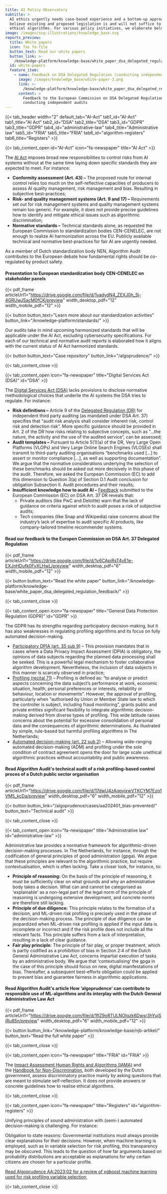 ```yaml
---
title: AI Policy Observatory
subtitle: >
  AI ethics urgently needs case-based experience and a bottom-up approach. We
  believe existing and proposed legislation is and will not suffice to realize
  ethical algorithms. For various policy initiatives, we elaborate below why.
image: /images/svg-illustrations/knowledge_base.svg
reports_preview:
  title: White papers
  icon: fas fa-file
  button_text: Read our white papers
  button_link: >-
    /knowledge-platform/knowledge-base/white_paper_dsa_delegated_regulation_feedback/
  id: white-papers
  feature_item:
    - name: Feedback on DSA Delegated Regulation (conducting independent audits)
      image: /images/knowledge_base/white-paper-3.png
      link: >-
        /knowledge-platform/knowledge-base/white_paper_dsa_delegated_regulation_feedback/
      content: >
        Feedback to the European Commission on DSA Delegated Regulation –
        conducting independent audits
---
```


{{< tab_header width="2" default_tab="AI-Act" tab1_id="AI-Act" tab1_title="AI Act" tab2_id="DSA" tab2_title="DSA" tab3_id="GDPR" tab3_title="GDPR" tab4_id="administrative-law" tab4_title="Administrative law" tab5_id="FRIA" tab5_title="FRIA" tab6_id="algorithm-registers" tab6_title="Registers" >}}

{{< tab_content_open id="AI-Act" icon="fa-newspaper" title="AI Act" >}}

The <a href="https://eur-lex.europa.eu/legal-content/EN/TXT/?qid=1623335154975&uri=CELEX%3A52021PC0206" target="_blank">AI Act</a> imposes broad new responsibilities to control risks from AI systems without at the same time laying down specific standards they are expected to meet. For instance:

* **Conformity assessment (Art. 43) –** The proposed route for internal control relies too much on the self-reflective capacities of producers to assess AI quality management, risk management and bias. Resulting in subjective best-practices;
* **Risk- and quality management systems (Art. 9 and 17) –** Requirements set out for risk management systems and quality management systems remain too generic. For example, it does not provide precise guidelines how to identify and mitigate ethical issues such as algorithmic discrimination;
* **Normative standards –** Technical standards alone, as requested the European Commission to standardization bodies CEN-CENELEC, are not enough to realize AI harmonization across the EU. Publicly available technical and normative best-practices for fair AI are urgently needed.

As a member of Dutch standardization body NEN, Algorithm Audit contributes to the European debate how fundamental rights should be co-regulated by product safety.

#### Presentation to European standardization body CEN-CENELEC on stakeholder panels

{{< pdf_frame articleUrl1="https://drive.google.com/file/d/1vadydN4_ZEXJ0h_Sj-4GRUwJSacM0fCK/preview" width_desktop_pdf="12" width_mobile_pdf="12" >}}

{{< button button_text="Learn more about our standardization activities" button_link="/knowledge-platform/standards/" >}}

Our audits take in mind upcoming harmonized standards that will be applicable under the AI Act, excluding  cybersecurity specifications. For each of our technical and normative audit reports is elaborated how it aligns with the current status of AI Act harmonized standards.

{{< button button_text="Case repository" button_link="/algoprudence/" >}}

{{< tab_content_close >}}

{{< tab_content_open icon="fa-newspaper" title="Digital Services Act (DSA)" id="DSA" >}}

The [Digital Services Act (DSA)](https://eur-lex.europa.eu/legal-content/EN/TXT/PDF/?uri=CELEX:52020PC0825) lacks provisions to disclose normative methodological choices that underlie the AI systems the DSA tries to regulate. For instance:

* **Risk definitions –** Article 9 of the <a href="https://ec.europa.eu/info/law/better-regulation/have-your-say/initiatives/13626-Digital-Services-Act-conducting-independent-audits_en" target="_blank">Delegated Regulation (DR)</a> for independent third party auditing (as mandated under DSA Art. 37) specifies that “audit risk analysis shall consider inherent risk, control risk and detection risk”. More specific guidance should be provided in Art. 2 of the DR how risks relating to subjective concepts, such as “…the nature, the activity and the use of the audited service”, can be assessed;
* **Audit templates –** Pursuant to Article 5(1)(a) of the DR, Very Large Open Platforms (VLOPs) and Very Large Online Search Engines (VLOSEs) shall transmit to third-party auditing organisations “benchmarks used \[…] to assert or monitor compliance \[…], as well as supporting documentation”. We argue that the normative considerations underlying the selection of these benchmarks should be asked out more decisively in this phase of the audit. Therefore, we asked the European Commission (EC) to add this dimension to Question 3(a) of Section D.1 Audit conclusion for obligation Subsection II. Audit procedures and their results;
* **Insufficient knowledge how to audit AI –** <a href="https://ec.europa.eu/info/law/better-regulation/have-your-say/initiatives/13626-Digital-Services-Act-conducting-independent-audits/feedback_en?p_id=32081201" target="_blank">Feedback</a> submitted to the European Commission (EC) on DSA Art. 37 DR reveals that:
  * Private auditors (like PwC and Deloitte) warn that the lack of guidance on criteria against which to audit poses a risk of subjective audits;
  * Tech companies (like Snap and Wikipedia) raise concerns about the industry’s lack of expertise to audit specific AI products, like company-tailored timeline recommender systems.

#### Read our feedback to the Europen Commission on DSA Art. 37 Delegated Regulation

{{< pdf_frame articleUrl1="https://drive.google.com/file/d/1v6CApiRsT4vE1e-EXJnHDufk0FyXLHwL/preview" width_desktop_pdf="6" width_mobile_pdf="12" >}}

{{< button button_text="Read the white paper" button_link="/knowledge-platform/knowledge-base/white_paper_dsa_delegated_regulation_feedback/" >}}

{{< tab_content_close >}}

{{< tab_content_open icon="fa-newspaper" title="General Data Protection Regulation (GDPR)" id="GDPR" >}}

The GDPR has its strengths regarding participatory decision-making, but it has also weaknesses in regulating profiling algorithms and its focus on fully automated decision-making.

* <a href="https://gdpr-info.eu/art-35-gdpr/" target="\_blank"> Participatory DPIA (art. 35 sub 9)</a> – This provision mandates that in cases where a Data Privacy Impact Assessment (DPIA) is obligatory, the opinions of data subjects regarding the planned data processing shall be seeked. This is a powerful legal mechanism to foster collaborative algorithm development. Nevertheless, the inclusion of data subjects in this manner is scarcely observed in practice;
* <a href="https://gdpr-info.eu/recitals/no-71/" target="\_blank"> Profiling (recital 71)</a> – Profiling is defined as: “to analyse or predict aspects concerning the data subject’s performance at work, economic situation, health, personal preferences or interests, reliability or behaviour, location or movements”. However, the approval of profiling, particularly when “authorised by Union or Member State law to which the controller is subject, including fraud monitoring”, grants public and private entities significant flexibility to integrate algorithmic decision-making derived from diverse types of profiling. This wide latitude raises concerns about the potential for excessive consolidation of personal data and the consequences of algorithmic determinations. As illustrated by simple, rule-based but harmful profiling algorithms in The Netherlands;
* <a href="https://gdpr-info.eu/art-22-gdpr/" target="\_blank"> Automated decision-making (art. 22 sub 2)</a> – Allowing wide-ranging automated decision-making (ADM) and profiling under the sole condition of contract agreement opens the door for large scale unethical algorithmic practices without accountability and public awareness.

#### Read Algorithm Audit's technical audit of a risk profiling-based control proces of a Dutch public sector organisation

{{< pdf_frame articleUrl1="https://drive.google.com/file/d/17dwU4zAqpyixwVTKCYM7Ezq1VM5_kcDa/preview" width_desktop_pdf="6" width_mobile_pdf="12" >}}

{{< button button_link="/algoprudence/cases/aa202401_bias-prevented/" button_text="Technical audit" >}}

{{< tab_content_close >}}

{{< tab_content_open icon="fa-newspaper" title="Administrative law" id="administrative-law" >}}

Administrative law provides a normative framework for algorithmic-driven decision-making processes. In The Netherlands, for instance, through the codification of general principles of good administration (gpga). We argue that these principles are relevant to the algorithmic practice, but require contextualisation, which is often lacking. Take a closer look, for instance, to:

* **Principle of reasoning:** On the basis of the principle of reasoning, it must be sufficiently clear on what grounds and why an administrative body takes a decision. What can and cannot be categorised as 'explainable' as a non-legal part of the legal norm of the principle of reasoning is undergoing extensive development, and concrete norms are therefore still lacking.
* **Principle of due diligence:** This principle relates to the formation of a decision, and ML-driven risk profiling is precisely used in the phase of the decision-making process. The principle of due diligence can be jeopardized when ML-driven risk profiling is applied if the input data is incomplete or incorrect and if the risk profile does not include all the relevant facts. This principle suffers from a lack of interpretation, resulting in a lack of clear guidance.
* **Fair play principle:** The principle of fair play, or proper treatment, which is partly codified as a prohibition of bias in Section 2:4 of the Dutch General Administrative Law Act, concerns impartial execution of tasks by an administrative body. We argue that ‘contextualising’ the gpga in the case of this principle should focus on new, digital manifestations of bias. Thereafter, a subsequent best-efforts obligation could be applied to prevent bias and guarantee fairness in algorithmic applications.

#### Read Algorithm Audit's article How ‘algoprudence’ can contribute to responsible use of ML-algorithms and its interplay with the Dutch General Administrative Law Act

{{< pdf_frame articleUrl1="https://drive.google.com/file/d/1fIZ9oRTULNOlgzk6Dwsr3hYujSiRu85n/preview" width_desktop_pdf="6" width_mobile_pdf="12" >}}

{{< button button_link="/knowledge-platform/knowledge-base/njb-artikel/" button_text="Read the full white paper" >}}

{{< tab_content_close >}}

{{< tab_content_open icon="fa-newspaper" title="FRIA" id="FRIA" >}}

The [Impact Assessment Human Rights and Algorithms (IAMA)](https://www.rijksoverheid.nl/documenten/rapporten/2021/02/25/impact-assessment-mensenrechten-en-algoritmes) and the [Handbook for Non-Discrimination](https://www.rijksoverheid.nl/documenten/rapporten/2021/06/10/handreiking-non-discriminatie-by-design), both developed by the Dutch government, assess discriminatory practice mainly by asking questions that are meant to stimulate self-reflection. It does not provide answers or concrete guidelines how to realise ethical algorithms.

{{< tab_content_close >}}

{{< tab_content_open icon="fa-newspaper" title="Registers" id="algorithm-registers" >}}

Unifying principles of sound administration with (semi-) automated decision-making is challenging. For instance:

Obligation to state reasons: Governmental institutions must always provide clear explanations for their decisions. However, when machine learning is employed, such as in variable selection for risk profiling, this transparency may be obscured. This leads to the question of how far arguments based on probability distributions are acceptable as explanations for why certain citizens are chosen for a particular profile.

[Read Algoprudence AA:2023:02 for a review of xgboost machine learning used for risk profiling variable selection ](http://localhost:1313/algoprudence/cases/risk-profiling-for-social-welfare-reexamination-aa202302/)

{{< tab_content_close >}}
